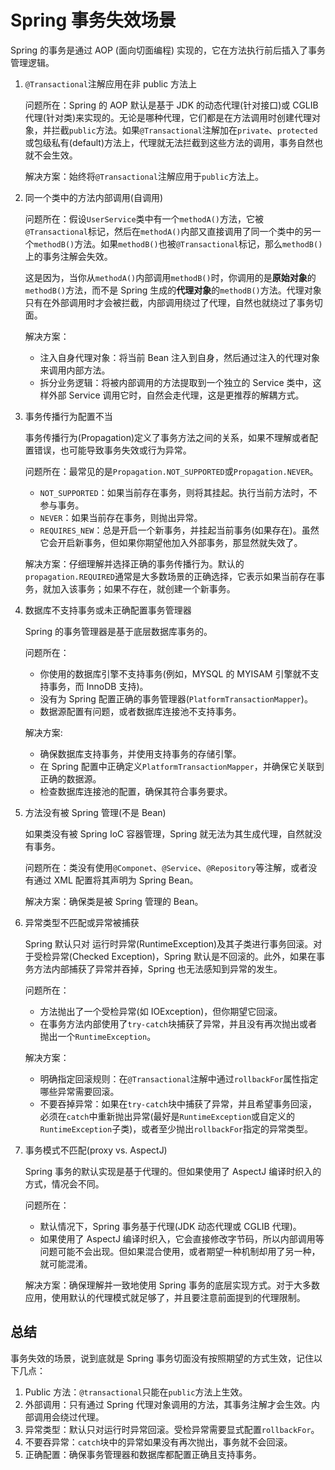 # Spring 事务失效场景

Spring 的事务是通过 AOP (面向切面编程) 实现的，它在方法执行前后插入了事务管理逻辑。

1. `@Transactional`注解应用在非 public 方法上

   问题所在：Spring 的 AOP 默认是基于 JDK 的动态代理(针对接口)或 CGLIB 代理(针对类)来实现的。无论是哪种代理，它们都是在方法调用时创建代理对象，并拦截`public`方法。如果`@Transactional`注解加在`private`、`protected`或包级私有(default)方法上，代理就无法拦截到这些方法的调用，事务自然也就不会生效。

   解决方案：始终将`@Transactional`注解应用于`public`方法上。

2. 同一个类中的方法内部调用(自调用)

   问题所在：假设`UserService`类中有一个`methodA()`方法，它被`@Transactional`标记，然后在`methodA()`内部又直接调用了同一个类中的另一个`methodB()`方法。如果`methodB()`也被`@Transactional`标记，那么`methodB()`上的事务注解会失效。

   这是因为，当你从`methodA()`内部调用`methodB()`时，你调用的是**原始对象**的`methodB()`方法，而不是 Spring 生成的**代理对象**的`methodB()`方法。代理对象只有在外部调用时才会被拦截，内部调用绕过了代理，自然也就绕过了事务切面。

   解决方案：

   - 注入自身代理对象：将当前 Bean 注入到自身，然后通过注入的代理对象来调用内部方法。
   - 拆分业务逻辑：将被内部调用的方法提取到一个独立的 Service 类中，这样外部 Service 调用它时，自然会走代理，这是更推荐的解耦方式。

3. 事务传播行为配置不当

   事务传播行为(Propagation)定义了事务方法之间的关系，如果不理解或者配置错误，也可能导致事务失效或行为异常。

   问题所在：最常见的是`Propagation.NOT_SUPPORTED`或`Propagation.NEVER`。

   - `NOT_SUPPORTED`：如果当前存在事务，则将其挂起。执行当前方法时，不参与事务。
   - `NEVER`：如果当前存在事务，则抛出异常。
   - `REQUIRES_NEW`：总是开启一个新事务，并挂起当前事务(如果存在)。虽然它会开启新事务，但如果你期望他加入外部事务，那显然就失效了。

   解决方案：仔细理解并选择正确的事务传播行为。默认的`propagation.REQUIRED`通常是大多数场景的正确选择，它表示如果当前存在事务，就加入该事务；如果不存在，就创建一个新事务。

4. 数据库不支持事务或未正确配置事务管理器

   Spring 的事务管理器是基于底层数据库事务的。

   问题所在：

   - 你使用的数据库引擎不支持事务(例如，MYSQL 的 MYISAM 引擎就不支持事务，而 InnoDB 支持)。
   - 没有为 Spring 配置正确的事务管理器(`PlatformTransactionMapper`)。
   - 数据源配置有问题，或者数据库连接池不支持事务。

   解决方案:

   - 确保数据库支持事务，并使用支持事务的存储引擎。
   - 在 Spring 配置中正确定义`PlatformTransactionMapper`，并确保它关联到正确的数据源。
   - 检查数据库连接池的配置，确保其符合事务要求。

5. 方法没有被 Spring 管理(不是 Bean)

   如果类没有被 Spring IoC 容器管理，Spring 就无法为其生成代理，自然就没有事务。

   问题所在：类没有使用`@Componet`、`@Service`、`@Repository`等注解，或者没有通过 XML 配置将其声明为 Spring Bean。

   解决方案：确保类是被 Spring 管理的 Bean。

6. 异常类型不匹配或异常被捕获

   Spring 默认只对 运行时异常(RuntimeException)及其子类进行事务回滚。对于受检异常(Checked Exception)，Spring 默认是不回滚的。此外，如果在事务方法内部捕获了异常并吞掉，Spring 也无法感知到异常的发生。

   问题所在：

   - 方法抛出了一个受检异常(如 IOException)，但你期望它回滚。
   - 在事务方法内部使用了`try-catch`块捕获了异常，并且没有再次抛出或者抛出一个`RuntimeException`。

   解决方案：

   - 明确指定回滚规则：在`@Transactional`注解中通过`rollbackFor`属性指定哪些异常需要回滚。
   - 不要吞掉异常：如果在`try-catch`块中捕获了异常，并且希望事务回滚，必须在`catch`中重新抛出异常(最好是`RuntimeException`或自定义的`RuntimeException`子类)，或者至少抛出`rollbackFor`指定的异常类型。

7. 事务模式不匹配(proxy vs. AspectJ)

   Spring 事务的默认实现是基于代理的。但如果使用了 AspectJ 编译时织入的方式，情况会不同。

   问题所在：

   - 默认情况下，Spring 事务基于代理(JDK 动态代理或 CGLIB 代理)。
   - 如果使用了 AspectJ 编译时织入，它会直接修改字节码，所以内部调用等问题可能不会出现。但如果混合使用，或者期望一种机制却用了另一种，就可能混淆。

   解决方案：确保理解并一致地使用 Spring 事务的底层实现方式。对于大多数应用，使用默认的代理模式就足够了，并且要注意前面提到的代理限制。

## 总结

事务失效的场景，说到底就是 Spring 事务切面没有按照期望的方式生效，记住以下几点：

1. Public 方法：`@transactional`只能在`public`方法上生效。
2. 外部调用：只有通过 Spring 代理对象调用的方法，其事务注解才会生效。内部调用会绕过代理。
3. 异常类型：默认只对运行时异常回滚。受检异常需要显式配置`rollbackFor`。
4. 不要吞异常：`catch`块中的异常如果没有再次抛出，事务就不会回滚。
5. 正确配置：确保事务管理器和数据库都配置正确且支持事务。
